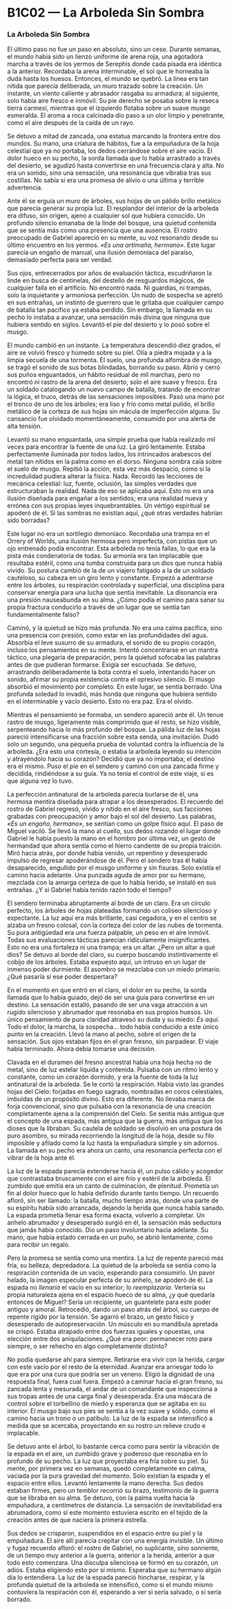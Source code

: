 # B1C02 — La Arboleda Sin Sombra

### La Arboleda Sin Sombra

El último paso no fue un paso en absoluto, sino un cese. Durante semanas, el mundo había sido un lienzo uniforme de arena roja, una agotadora marcha a través de los yermos de Serephis donde cada pisada era idéntica a la anterior. Recordaba la arena interminable, el sol que le horneaba la duda hasta los huesos. Entonces, el mundo se quebró. La línea era tan nítida que parecía deliberada, un muro trazado sobre la creación. Un instante, un viento caliente y abrasador rasgaba su armadura; al siguiente, solo había aire fresco e inmóvil. Su pie derecho se posaba sobre la reseca tierra carmesí, mientras que el izquierdo flotaba sobre un suave musgo esmeralda. El aroma a roca calcinada dio paso a un olor limpio y penetrante, como el aire después de la caída de un rayo.

Se detuvo a mitad de zancada, una estatua marcando la frontera entre dos mundos. Su mano, una criatura de hábitos, fue a la empuñadura de la hoja celestial que ya no portaba, los dedos cerrándose sobre el aire vacío. El dolor hueco en su pecho, la sorda llamada que lo había arrastrado a través del desierto, se agudizó hasta convertirse en una frecuencia clara y alta. No era un sonido, sino una sensación, una resonancia que vibraba tras sus costillas. No sabía si era una promesa de alivio o una última y terrible advertencia.

Ante él se erguía un muro de árboles, sus hojas de un pálido brillo metálico que parecía generar su propia luz. El resplandor del interior de la arboleda era difuso, sin origen, ajeno a cualquier sol que hubiera conocido. Un profundo silencio emanaba de la linde del bosque, una quietud contenida que se sentía más como una presencia que una ausencia. El rostro preocupado de Gabriel apareció en su mente, su voz resonando desde su último encuentro en los yermos. *«Es una artimaña, hermano»*. Este lugar parecía un engaño de manual, una ilusión demoníaca del paraíso, demasiado perfecta para ser verdad.

Sus ojos, entrecerrados por años de evaluación táctica, escudriñaron la linde en busca de centinelas, del destello de resguardos mágicos, de cualquier falla en el artificio. No encontró nada. Ni guardias, ni trampas, solo la inquietante y armoniosa perfección. Un nudo de sospecha se apretó en sus entrañas, un instinto de guerrero que le gritaba que cualquier campo de batalla tan pacífico ya estaba perdido. Sin embargo, la llamada en su pecho lo instaba a avanzar, una sensación más divina que ninguna que hubiera sentido en siglos. Levantó el pie del desierto y lo posó sobre el musgo.

El mundo cambió en un instante. La temperatura descendió diez grados, el aire se volvió fresco y húmedo sobre su piel. Olía a piedra mojada y a la limpia secuela de una tormenta. El suelo, una profunda alfombra de musgo, se tragó el sonido de sus botas blindadas, borrando su paso. Abrió y cerró sus puños enguantados, un hábito residual de mil marchas, pero no encontró ni rastro de la arena del desierto, solo el aire suave y fresco. Era un soldado catalogando un nuevo campo de batalla, tratando de encontrar la lógica, el truco, detrás de las sensaciones imposibles. Pasó una mano por el tronco de uno de los árboles; era liso y frío como metal pulido, el brillo metálico de la corteza de sus hojas sin mácula de imperfección alguna. Su cansancio fue olvidado momentáneamente, consumido por una alerta de alta tensión.

Levantó su mano enguantada, una simple prueba que había realizado mil veces para encontrar la fuente de una luz. La giró lentamente. Estaba perfectamente iluminada por todos lados, los intrincados arabescos del metal tan nítidos en la palma como en el dorso. Ninguna sombra caía sobre el suelo de musgo. Repitió la acción, esta vez más despacio, como si la incredulidad pudiera alterar la física. Nada. Recordó las lecciones de mecánica celestial: luz, fuente, oclusión, las simples verdades que estructuraban la realidad. Nada de eso se aplicaba aquí. Esto no era una ilusión diseñada para engañar a los sentidos; era una realidad nueva y errónea con sus propias leyes inquebrantables. Un vértigo espiritual se apoderó de él. Si las sombras no existían aquí, ¿qué otras verdades habrían sido borradas?

Este lugar no era un sortilegio demoníaco. Recordaba una trampa en el Orrery of Worlds, una ilusión hermosa pero imperfecta, con pistas que un ojo entrenado podía encontrar. Esta arboleda no tenía fallas, lo que era la pista más condenatoria de todas. Su armonía era tan implacable que resultaba estéril, como una tumba construida para un dios que nunca había vivido. Su postura cambió de la de un viajero fatigado a la de un soldado cauteloso, su cabeza en un giro lento y constante. Empezó a adentrarse entre los árboles, su respiración controlada y superficial, una disciplina para conservar energía para una lucha que sentía inevitable. La disonancia era una presión nauseabunda en su alma. ¿Cómo podía el camino para sanar su propia fractura conducirlo a través de un lugar que se sentía tan fundamentalmente falso?

Caminó, y la quietud se hizo más profunda. No era una calma pacífica, sino una presencia con presión, como estar en las profundidades del agua. Absorbía el leve susurro de su armadura, el sonido de su propio corazón, incluso los pensamientos en su mente. Intentó concentrarse en un mantra táctico, una plegaria de preparación, pero la quietud sofocaba las palabras antes de que pudieran formarse. Exigía ser escuchada. Se detuvo, arrastrando deliberadamente la bota contra el suelo, intentando hacer un sonido, afirmar su propia existencia contra el opresivo silencio. El musgo absorbió el movimiento por completo. En este lugar, se sentía borrado. Una profunda soledad lo invadió, más honda que ninguna que hubiera sentido en el interminable y vacío desierto. Esto no era paz. Era el olvido.

Mientras el pensamiento se formaba, un sendero apareció ante él. Un tenue rastro de musgo, ligeramente más comprimido que el resto, se hizo visible, serpenteando hacia lo más profundo del bosque. La pálida luz de las hojas pareció intensificarse una fracción sobre esta senda, una invitación. Dudó solo un segundo, una pequeña prueba de voluntad contra la influencia de la arboleda. ¿Era esto una cortesía, o estaba la arboleda leyendo su intención y atrayéndolo hacia su corazón? Decidió que ya no importaba; el destino era el mismo. Puso el pie en el sendero y caminó con una zancada firme y decidida, rindiéndose a su guía. Ya no tenía el control de este viaje, si es que alguna vez lo tuvo.

La perfección antinatural de la arboleda parecía burlarse de él, una hermosa mentira diseñada para atrapar a los desesperados. El recuerdo del rostro de Gabriel regresó, vívido y nítido en el aire fresco, sus facciones grabadas con preocupación y amor bajo el sol del desierto. Las palabras, *«Es un engaño, hermano»*, se sentían como un golpe físico aquí. El paso de Miguel vaciló. Se llevó la mano al cuello, sus dedos rozando el lugar donde Gabriel le había puesto la mano en el hombro por última vez, un gesto de hermandad que ahora sentía como el hierro candente de su propia traición. Miró hacia atrás, por donde había venido, un repentino y desesperado impulso de regresar apoderándose de él. Pero el sendero tras él había desaparecido, engullido por el musgo uniforme y sin fisuras. Solo existía el camino hacia adelante. Una punzada aguda de amor por su hermano, mezclada con la amarga certeza de que lo había herido, se instaló en sus entrañas. ¿Y si Gabriel había tenido razón todo el tiempo?

El sendero terminaba abruptamente al borde de un claro. Era un círculo perfecto, los árboles de hojas plateadas formando un coliseo silencioso y expectante. La luz aquí era más brillante, casi cegadora, y en el centro se alzaba un fresno colosal, con la corteza del color de las nubes de tormenta. Su pura antigüedad era una fuerza palpable, un peso en el aire inmóvil. Todas sus evaluaciones tácticas parecían ridículamente insignificantes. Esto no era una fortaleza ni una trampa; era un altar. ¿Pero un altar a qué dios? Se detuvo al borde del claro, su cuerpo buscando instintivamente el cobijo de los árboles. Estaba expuesto aquí, un intruso en un lugar de inmenso poder durmiente. El asombro se mezclaba con un miedo primario. ¿Qué pasaría si ese poder despertara?

En el momento en que entró en el claro, el dolor en su pecho, la sorda llamada que lo había guiado, dejó de ser una guía para convertirse en un destino. La sensación estalló, pasando de ser una vaga atracción a un rugido silencioso y abrumador que resonaba en sus propios huesos. Un único pensamiento de pura claridad atravesó su duda y su miedo: *Es aquí*. Todo el dolor, la marcha, la sospecha… todo había conducido a este único punto en la creación. Llevó la mano al pecho, sobre el origen de la sensación. Sus ojos estaban fijos en el gran fresno, sin parpadear. El viaje había terminado. Ahora debía tomarse una decisión.

Clavada en el duramen del fresno ancestral había una hoja hecha no de metal, sino de luz estelar líquida y contenida. Pulsaba con un ritmo lento y constante, como un corazón dormido, y era la fuente de toda la luz antinatural de la arboleda. Se le cortó la respiración. Había visto las grandes hojas del Cielo: forjadas en fuego sagrado, nombradas en coros celestiales, imbuidas de un propósito divino. Esto era diferente. No llevaba marca de forja convencional, sino que pulsaba con la resonancia de una creación completamente ajena a la comprensión del Cielo. Se sentía más antigua que el concepto de una espada, más antigua que la guerra, más antigua que los dioses que la libraban. Su cautela de soldado se disolvió en una postura de puro asombro, su mirada recorriendo la longitud de la hoja, desde su filo imposible y afilado como la luz hasta la empuñadura simple y sin adornos. La llamada en su pecho era ahora un canto, una resonancia perfecta con el vibrar de la hoja ante él.

La luz de la espada parecía extenderse hacia él, un pulso cálido y acogedor que contrastaba bruscamente con el aire frío y estéril de la arboleda. El zumbido que emitía era un canto de culminación, de plenitud. Prometía un fin al dolor hueco que lo había definido durante tanto tiempo. Un recuerdo afloró, sin ser llamado: la batalla, mucho tiempo atrás, donde una parte de su espíritu había sido arrancada, dejando la herida que nunca había sanado. La espada prometía llenar esa forma exacta, volverlo a completar. Un anhelo abrumador y desesperado surgió en él, la sensación más seductora que jamás había conocido. Dio un paso involuntario hacia adelante. Su mano, que había estado cerrada en un puño, se abrió lentamente, como para recibir un regalo.

Pero la promesa se sentía como una mentira. La luz de repente pareció más fría, su belleza, depredadora. La quietud de la arboleda se sentía como la respiración contenida de un vacío, esperando para consumirlo. Un pavor helado, la imagen especular perfecta de su anhelo, se apoderó de él. La espada no *llenaría* el vacío en su interior; lo *reemplazaría*. Vertería su propia naturaleza ajena en el espacio hueco de su alma, ¿y qué quedaría entonces de Miguel? Sería un recipiente, un guantelete para este poder antiguo y amoral. Retrocedió, dando un paso atrás del árbol, su cuerpo de repente rígido por la tensión. Se agarró el brazo, un gesto físico y desesperado de autopreservación. Un músculo en su mandíbula apretada se crispó. Estaba atrapado entre dos fuerzas iguales y opuestas, una elección entre dos aniquilaciones. ¿Qué era peor: permanecer roto para siempre, o ser rehecho en algo completamente distinto?

No podía quedarse ahí para siempre. Retirarse era vivir con la herida, cargar con este vacío por el resto de la eternidad. Avanzar era arriesgar todo lo que era por una cura que podría ser un veneno. Eligió la dignidad de una respuesta final, fuera cual fuera. Empezó a caminar hacia el gran fresno, su zancada lenta y mesurada, el andar de un comandante que inspecciona a sus tropas antes de una carga final y desesperada. Era una máscara de control sobre el torbellino de miedo y esperanza que se agitaba en su interior. El musgo bajo sus pies se sentía a la vez suave y sólido, como el camino hacia un trono o un patíbulo. La luz de la espada se intensificó a medida que se acercaba, proyectando en su rostro un relieve crudo e implacable.

Se detuvo ante el árbol, lo bastante cerca como para sentir la vibración de la espada en el aire, un zumbido grave y poderoso que resonaba en lo profundo de su pecho. La luz que proyectaba era fría sobre su piel. Su mente, por primera vez en semanas, quedó completamente en calma, vaciada por la pura gravedad del momento. Solo existían la espada y el espacio entre ellos. Levantó lentamente la mano derecha. Sus dedos estaban firmes, pero un temblor recorrió su brazo, testimonio de la guerra que se libraba en su alma. Se detuvo, con la palma vuelta hacia la empuñadura, a centímetros de distancia. La sensación de inevitabilidad era abrumadora, como si este momento estuviera escrito en el tejido de la creación antes de que naciera la primera estrella.

Sus dedos se crisparon, suspendidos en el espacio entre su piel y la empuñadura. El aire allí parecía crepitar con una energía invisible. Un último y fugaz recuerdo afloró: el rostro de Gabriel, no suplicante, sino sonriente, de un tiempo muy anterior a la guerra, anterior a la herida, anterior a que todo esto comenzara. Una disculpa silenciosa se formó en su corazón, un adiós. Estaba eligiendo esto por sí mismo. Esperaba que su hermano algún día lo entendiera. La luz de la espada pareció hincharse, respirar, y la profunda quietud de la arboleda se intensificó, como si el mundo mismo contuviera la respiración con él, esperando a ver si sería salvado, o si sería borrado.